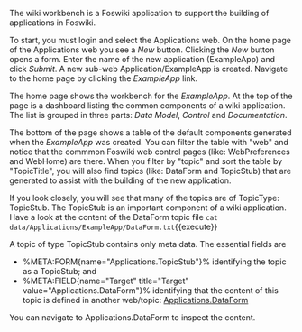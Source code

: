 The wiki workbench is a Foswiki application to support the building of applications in Foswiki.

To start, you must login and select the Applications web. On the home page of the Applications web you see a _New_ button.
Clicking the _New_ button opens a form. Enter the name of the new application (ExampleApp) and click _Submit_.
A new sub-web Application/ExampleApp is created. Navigate to the home page by clicking the _ExampleApp_ link.

The home page shows the workbench for the _ExampleApp_.
At the top of the page is a dashboard listing the common components of a wiki application.
The list is grouped in three parts: _Data Model_, _Control_ and _Documentation_.

The bottom of the page shows a table of the default components generated when the _ExampleApp_ was created.
You can filter the table with "web" and notice that the commmon Foswiki web control pages (like: WebPreferences and WebHome) are there.
When you filter by "topic" and sort the table by "TopicTitle", you will also find topics (like: DataForm and TopicStub) that are
generated to assist with the building of the new application.

If you look closely, you will see that many of the topics are of TopicType: TopicStub.
The TopicStub is an important component of a wiki application. Have a look at the content of the DataForm topic file
`cat data/Applications/ExampleApp/DataForm.txt`{{execute}}

A topic of type TopicStub contains only meta data. The essential fields are 
*   %META:FORM{name="Applications.TopicStub"}% identifying the topic as a TopicStub; and
*   %META:FIELD{name="Target" title="Target" value="Applications.DataForm"}% identifying that the content of this topic is defined in another web/topic:
[Applications.DataForm](https://[[HOST_SUBDOMAIN]]-80-[[KATACODA_HOST]].environments.katacoda.com/Applications/DataForm?raw=on)

You can navigate to Applications.DataForm to inspect the content.
